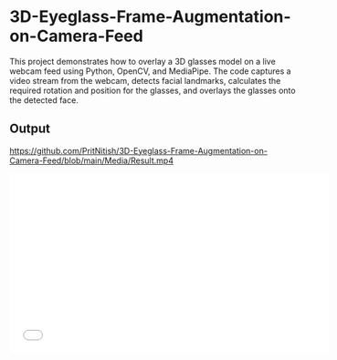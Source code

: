 # 3D-Eyeglass-Frame-Augmentation-on-Camera-Feed
This project demonstrates how to overlay a 3D glasses model on a live webcam feed using Python, OpenCV, and MediaPipe. The code captures a video stream from the webcam, detects facial landmarks, calculates the required rotation and position for the glasses, and overlays the glasses onto the detected face.
## Output
https://github.com/PritNitish/3D-Eyeglass-Frame-Augmentation-on-Camera-Feed/blob/main/Media/Result.mp4

<iframe width="560" height="315" src="[https://www.youtube.com/embed/dQw4w9WgXcQ](https://github.com/PritNitish/3D-Eyeglass-Frame-Augmentation-on-Camera-Feed/blob/main/Media/Result.mp4)" frameborder="0" allow="accelerometer; autoplay; encrypted-media; gyroscope; picture-in-picture" allowfullscreen></iframe>
